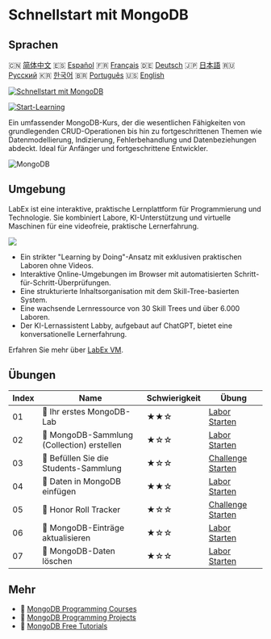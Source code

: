 # Schnellstart mit MongoDB

## Sprachen

🇨🇳 [简体中文](README_zh.md) 🇪🇸 [Español](README_es.md) 🇫🇷 [Français](README_fr.md) 🇩🇪 [Deutsch](README_de.md) 🇯🇵 [日本語](README_ja.md) 🇷🇺 [Русский](README_ru.md) 🇰🇷 [한국어](README_ko.md) 🇧🇷 [Português](README_pt.md) 🇺🇸 [English](README.md) 

[![Schnellstart mit MongoDB](https://cover-creator.labex.io/quick-start-with-mongodb.png?lang=de)](https://labex.io/de/courses/quick-start-with-mongodb)

[![Start-Learning](https://img.shields.io/badge/Start-Learning-whitesmoke?style=for-the-badge)](https://labex.io/de/courses/quick-start-with-mongodb)

Ein umfassender MongoDB-Kurs, der die wesentlichen Fähigkeiten von grundlegenden CRUD-Operationen bis hin zu fortgeschrittenen Themen wie Datenmodellierung, Indizierung, Fehlerbehandlung und Datenbeziehungen abdeckt. Ideal für Anfänger und fortgeschrittene Entwickler.

![MongoDB](https://img.shields.io/badge/MongoDB-whitesmoke?style=for-the-badge&logo=mongodb)


## Umgebung

LabEx ist eine interaktive, praktische Lernplattform für Programmierung und Technologie. Sie kombiniert Labore, KI-Unterstützung und virtuelle Maschinen für eine videofreie, praktische Lernerfahrung.

![](https://tutorial-screenshot.getvm.io/images/vm-1725247253.png)

- Ein strikter "Learning by Doing"-Ansatz mit exklusiven praktischen Laboren ohne Videos.
- Interaktive Online-Umgebungen im Browser mit automatisierten Schritt-für-Schritt-Überprüfungen.
- Eine strukturierte Inhaltsorganisation mit dem Skill-Tree-basierten System.
- Eine wachsende Lernressource von 30 Skill Trees und über 6.000 Laboren.
- Der KI-Lernassistent Labby, aufgebaut auf ChatGPT, bietet eine konversationelle Lernerfahrung.

Erfahren Sie mehr über [LabEx VM](https://support.labex.io/using-labex/virtual-machine).

## Übungen

|   Index | Name                                       | Schwierigkeit   | Übung                                                                                                                         |
|---------|--------------------------------------------|-----------------|-------------------------------------------------------------------------------------------------------------------------------|
|      01 | 📖 Ihr erstes MongoDB-Lab                  | ★★☆             | <a target='_blank' href='https://labex.io/de/tutorials/mongodb-your-first-mongodb-lab-420660'>Labor Starten</a>               |
|      02 | 📖 MongoDB-Sammlung (Collection) erstellen | ★☆☆             | <a target='_blank' href='https://labex.io/de/tutorials/mongodb-create-mongodb-collection-420695'>Labor Starten</a>            |
|      03 | 🎯 Befüllen Sie die Students-Sammlung      | ★☆☆             | <a target='_blank' href='https://labex.io/de/tutorials/mongodb-populate-the-students-collection-425481'>Challenge Starten</a> |
|      04 | 📖 Daten in MongoDB einfügen               | ★★☆             | <a target='_blank' href='https://labex.io/de/tutorials/mongodb-insert-data-in-mongodb-420696'>Labor Starten</a>               |
|      05 | 🎯 Honor Roll Tracker                      | ★☆☆             | <a target='_blank' href='https://labex.io/de/tutorials/mongodb-honor-roll-tracker-425476'>Challenge Starten</a>               |
|      06 | 📖 MongoDB-Einträge aktualisieren          | ★☆☆             | <a target='_blank' href='https://labex.io/de/tutorials/mongodb-update-mongodb-records-420823'>Labor Starten</a>               |
|      07 | 📖 MongoDB-Daten löschen                   | ★☆☆             | <a target='_blank' href='https://labex.io/de/tutorials/mongodb-delete-mongodb-data-420822'>Labor Starten</a>                  |

## Mehr

- 🔗 [MongoDB Programming Courses](https://github.com/labex-labs/awesome-programming-courses)
- 🔗 [MongoDB Programming Projects](https://github.com/labex-labs/awesome-programming-projects)
- 🔗 [MongoDB Free Tutorials](https://github.com/labex-labs/mongodb-free-tutorials)

